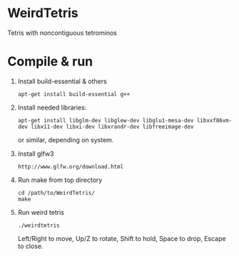 WeirdTetris
===========

Tetris with noncontiguous tetrominos


Compile & run
=============

1. 	Install build-essential & others
	
		apt-get install build-essential g++

2. 	Install needed libraries:
	
		apt-get install libglm-dev libglew-dev libglu1-mesa-dev libxxf86vm-dev libx11-dev libxi-dev libxrandr-dev libfreeimage-dev

	or similar, depending on system.

3. 	Install glfw3

		http://www.glfw.org/download.html
	
4.	Run make from top directory
	
		cd /path/to/WeirdTetris/
		make
	
5.	Run weird tetris
	
		./weirdtetris
	
	Left/Right to move, Up/Z to rotate, Shift to hold, Space to drop, Escape to close.

